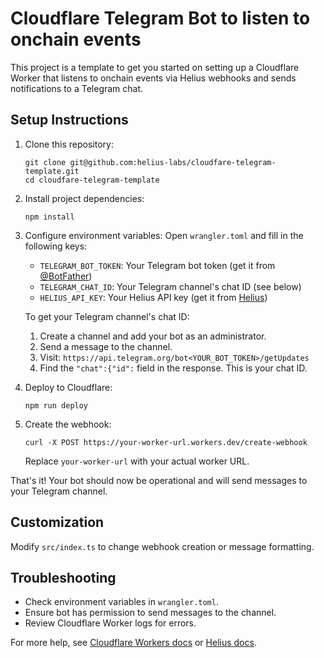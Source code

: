 # Cloudflare Telegram Bot to listen to onchain events

This project is a template to get you started on setting up a Cloudflare Worker that listens to onchain events via Helius webhooks and sends notifications to a Telegram chat.

## Setup Instructions

1. Clone this repository:
   ```
   git clone git@github.com:helius-labs/cloudfare-telegram-template.git
   cd cloudfare-telegram-template
   ```

2. Install project dependencies:
   ```
   npm install
   ```

3. Configure environment variables:
   Open `wrangler.toml` and fill in the following keys:
   - `TELEGRAM_BOT_TOKEN`: Your Telegram bot token (get it from [@BotFather](https://t.me/botfather))
   - `TELEGRAM_CHAT_ID`: Your Telegram channel's chat ID (see below)
   - `HELIUS_API_KEY`: Your Helius API key (get it from [Helius](https://www.helius.dev/))

   To get your Telegram channel's chat ID:
   1. Create a channel and add your bot as an administrator.
   2. Send a message to the channel.
   3. Visit: `https://api.telegram.org/bot<YOUR_BOT_TOKEN>/getUpdates`
   4. Find the `"chat":{"id":` field in the response. This is your chat ID.

4. Deploy to Cloudflare:
   ```
   npm run deploy
   ```

5. Create the webhook:
   ```
   curl -X POST https://your-worker-url.workers.dev/create-webhook
   ```
   Replace `your-worker-url` with your actual worker URL.

That's it! Your bot should now be operational and will send messages to your Telegram channel.

## Customization

Modify `src/index.ts` to change webhook creation or message formatting.

## Troubleshooting

- Check environment variables in `wrangler.toml`.
- Ensure bot has permission to send messages to the channel.
- Review Cloudflare Worker logs for errors.

For more help, see [Cloudflare Workers docs](https://developers.cloudflare.com/workers/) or [Helius docs](https://docs.helius.dev/).
